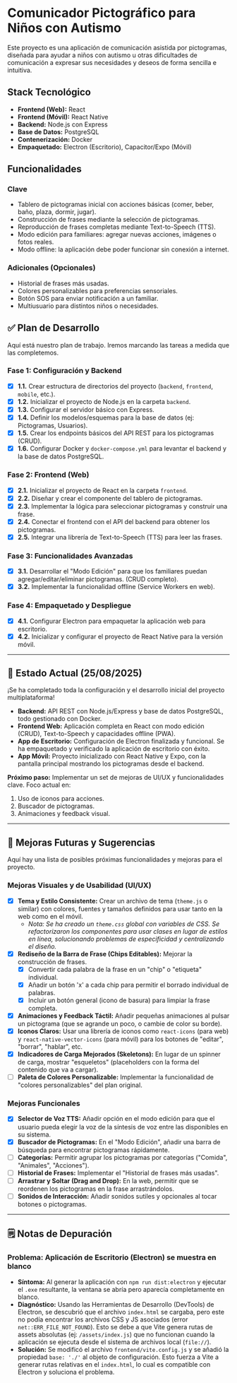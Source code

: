 # Comunicador Pictográfico para Niños con Autismo

Este proyecto es una aplicación de comunicación asistida por pictogramas, diseñada para ayudar a niños con autismo u otras dificultades de comunicación a expresar sus necesidades y deseos de forma sencilla e intuitiva.

## Stack Tecnológico

*   **Frontend (Web):** React
*   **Frontend (Móvil):** React Native
*   **Backend:** Node.js con Express
*   **Base de Datos:** PostgreSQL
*   **Contenerización:** Docker
*   **Empaquetado:** Electron (Escritorio), Capacitor/Expo (Móvil)

## Funcionalidades

### Clave
*   Tablero de pictogramas inicial con acciones básicas (comer, beber, baño, plaza, dormir, jugar).
*   Construcción de frases mediante la selección de pictogramas.
*   Reproducción de frases completas mediante Text-to-Speech (TTS).
*   Modo edición para familiares: agregar nuevas acciones, imágenes o fotos reales.
*   Modo offline: la aplicación debe poder funcionar sin conexión a internet.

### Adicionales (Opcionales)
*   Historial de frases más usadas.
*   Colores personalizables para preferencias sensoriales.
*   Botón SOS para enviar notificación a un familiar.
*   Multiusuario para distintos niños o necesidades.

## ✅ Plan de Desarrollo

Aquí está nuestro plan de trabajo. Iremos marcando las tareas a medida que las completemos.

### Fase 1: Configuración y Backend

- [x] **1.1.** Crear estructura de directorios del proyecto (`backend`, `frontend`, `mobile`, etc.).
- [x] **1.2.** Inicializar el proyecto de Node.js en la carpeta `backend`.
- [x] **1.3.** Configurar el servidor básico con Express.
- [x] **1.4.** Definir los modelos/esquemas para la base de datos (ej: Pictogramas, Usuarios).
- [x] **1.5.** Crear los endpoints básicos del API REST para los pictogramas (CRUD).
- [x] **1.6.** Configurar Docker y `docker-compose.yml` para levantar el backend y la base de datos PostgreSQL.

### Fase 2: Frontend (Web)

- [x] **2.1.** Inicializar el proyecto de React en la carpeta `frontend`.
- [x] **2.2.** Diseñar y crear el componente del tablero de pictogramas.
- [x] **2.3.** Implementar la lógica para seleccionar pictogramas y construir una frase.
- [x] **2.4.** Conectar el frontend con el API del backend para obtener los pictogramas.
- [x] **2.5.** Integrar una librería de Text-to-Speech (TTS) para leer las frases.

### Fase 3: Funcionalidades Avanzadas

- [x] **3.1.** Desarrollar el "Modo Edición" para que los familiares puedan agregar/editar/eliminar pictogramas. (CRUD completo).
- [x] **3.2.** Implementar la funcionalidad offline (Service Workers en web).

### Fase 4: Empaquetado y Despliegue

- [x] **4.1.** Configurar Electron para empaquetar la aplicación web para escritorio.
- [x] **4.2.** Inicializar y configurar el proyecto de React Native para la versión móvil.

---

## 📌 Estado Actual (25/08/2025)

¡Se ha completado toda la configuración y el desarrollo inicial del proyecto multiplataforma!

*   **Backend:** API REST con Node.js/Express y base de datos PostgreSQL, todo gestionado con Docker.
*   **Frontend Web:** Aplicación completa en React con modo edición (CRUD), Text-to-Speech y capacidades offline (PWA).
*   **App de Escritorio:** Configuración de Electron finalizada y funcional. Se ha empaquetado y verificado la aplicación de escritorio con éxito.
*   **App Móvil:** Proyecto inicializado con React Native y Expo, con la pantalla principal mostrando los pictogramas desde el backend.

**Próximo paso:** Implementar un set de mejoras de UI/UX y funcionalidades clave. Foco actual en:
1.  Uso de iconos para acciones.
2.  Buscador de pictogramas.
3.  Animaciones y feedback visual.

---

## 🚀 Mejoras Futuras y Sugerencias

Aquí hay una lista de posibles próximas funcionalidades y mejoras para el proyecto.

### Mejoras Visuales y de Usabilidad (UI/UX)

- [x] **Tema y Estilo Consistente:** Crear un archivo de tema (`theme.js` o similar) con colores, fuentes y tamaños definidos para usar tanto en la web como en el móvil.
  - *Nota: Se ha creado un `theme.css` global con variables de CSS. Se refactorizaron los componentes para usar clases en lugar de estilos en línea, solucionando problemas de especificidad y centralizando el diseño.*
- [x] **Rediseño de la Barra de Frase (Chips Editables):** Mejorar la construcción de frases.
  - [x] Convertir cada palabra de la frase en un "chip" o "etiqueta" individual.
  - [x] Añadir un botón 'x' a cada chip para permitir el borrado individual de palabras.
  - [x] Incluir un botón general (icono de basura) para limpiar la frase completa.
- [x] **Animaciones y Feedback Táctil:** Añadir pequeñas animaciones al pulsar un pictograma (que se agrande un poco, o cambie de color su borde).
- [x] **Iconos Claros:** Usar una librería de iconos como `react-icons` (para web) y `react-native-vector-icons` (para móvil) para los botones de "editar", "borrar", "hablar", etc.
- [x] **Indicadores de Carga Mejorados (Skeletons):** En lugar de un spinner de carga, mostrar "esqueletos" (placeholders con la forma del contenido que va a cargar).
- [ ] **Paleta de Colores Personalizable:** Implementar la funcionalidad de "colores personalizables" del plan original.

### Mejoras Funcionales

- [x] **Selector de Voz TTS:** Añadir opción en el modo edición para que el usuario pueda elegir la voz de la síntesis de voz entre las disponibles en su sistema.
- [x] **Buscador de Pictogramas:** En el "Modo Edición", añadir una barra de búsqueda para encontrar pictogramas rápidamente.
- [ ] **Categorías:** Permitir agrupar los pictogramas por categorías ("Comida", "Animales", "Acciones").
- [ ] **Historial de Frases:** Implementar el "Historial de frases más usadas".
- [ ] **Arrastrar y Soltar (Drag and Drop):** En la web, permitir que se reordenen los pictogramas en la frase arrastrándolos.
- [ ] **Sonidos de Interacción:** Añadir sonidos sutiles y opcionales al tocar botones o pictogramas.

---

## 🗒️ Notas de Depuración

### Problema: Aplicación de Escritorio (Electron) se muestra en blanco

*   **Síntoma:** Al generar la aplicación con `npm run dist:electron` y ejecutar el `.exe` resultante, la ventana se abría pero aparecía completamente en blanco.
*   **Diagnóstico:** Usando las Herramientas de Desarrollo (DevTools) de Electron, se descubrió que el archivo `index.html` se cargaba, pero este no podía encontrar los archivos CSS y JS asociados (error `net::ERR_FILE_NOT_FOUND`). Esto se debe a que Vite genera rutas de assets absolutas (ej: `/assets/index.js`) que no funcionan cuando la aplicación se ejecuta desde el sistema de archivos local (`file://`).
*   **Solución:** Se modificó el archivo `frontend/vite.config.js` y se añadió la propiedad `base: './'` al objeto de configuración. Esto fuerza a Vite a generar rutas relativas en el `index.html`, lo cual es compatible con Electron y soluciona el problema.
